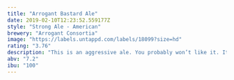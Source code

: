 ```yaml
---
title: "Arrogant Bastard Ale"
date: 2019-02-10T12:23:52.559177Z
style: "Strong Ale - American"
brewery: "Arrogant Consortia"
image: "https://labels.untappd.com/labels/18099?size=hd"
rating: "3.76"
description: "This is an aggressive ale. You probably won’t like it. It is quite doubtful that you have the taste or sophistication to be able to appreciate an ale of this quality and depth. We would suggest that you stick to safer and more familiar territory–maybe something with a multi-million dollar ad campaign aimed at convincing you it’s made in a little brewery, or one that implies that their tasteless fizzy yellow beverage will give you more sex appeal. Perhaps you think multi-million dollar ad campaigns make things taste better. Perhaps you’re mouthing your words as you read this."
abv: "7.2"
ibu: "100"
---
```

